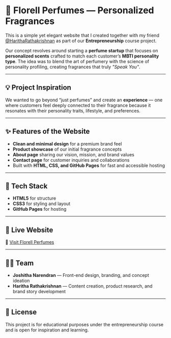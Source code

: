 # 🌸 Florell Perfumes — Personalized Fragrances

This is a simple yet elegant website that I created together with my friend [@HarithaRathakrishnan](https://github.com/HarithaRathakrishnan) as part of our **Entrepreneurship** course project.  

Our concept revolves around starting a **perfume startup** that focuses on **personalized scents** crafted to match each customer’s **MBTI personality type**. The idea was to blend the art of perfumery with the science of personality profiling, creating fragrances that truly *"Speak You"*.

---

## 💡 Project Inspiration
We wanted to go beyond “just perfumes” and create an **experience** — one where customers feel deeply connected to their fragrance because it resonates with their personality traits, lifestyle, and preferences.

---

## ✨ Features of the Website
- **Clean and minimal design** for a premium brand feel  
- **Product showcase** of our initial fragrance concepts  
- **About page** sharing our vision, mission, and brand values  
- **Contact page** for customer inquiries and collaborations  
- Built with **HTML, CSS, and GitHub Pages** for fast and accessible hosting

---

## 📌 Tech Stack
- **HTML5** for structure  
- **CSS3** for styling and layout  
- **GitHub Pages** for hosting

---

## 🚀 Live Website
🔗 [Visit Florell Perfumes](https://joshitha0704.github.io/florell-perfumes/)

---

## 👩‍💻 Team
- **Joshitha Narendran** — Front-end design, branding, and concept ideation  
- **Haritha Rathakrishnan** — Content creation, product research, and brand story development

---

## 📜 License
This project is for educational purposes under the entrepreneurship course and is open for inspiration and learning.
